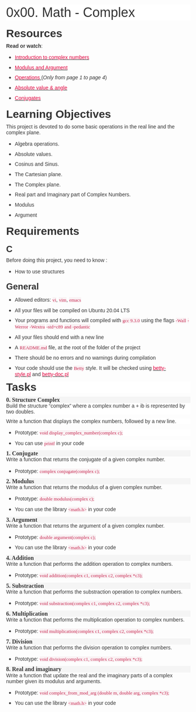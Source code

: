 <p style='margin-right:0cm;margin-left:0cm;font-size:15px;font-family:"Calibri",sans-serif;margin-top:0cm;margin-bottom:7.5pt;line-height:normal;background:white;'><span style='font-size:36px;font-family:"Arial",sans-serif;color:#333333;'>0x00. Math - Complex</span></p>
<h2 style='margin-top:15.0pt;margin-right:0cm;margin-bottom:7.5pt;margin-left:0cm;line-height:107%;font-size:17px;font-family:"Calibri Light",sans-serif;color:#2F5496;font-weight:normal;'><strong><span style='font-size:30px;line-height:107%;font-family:"Arial",sans-serif;color:#333333;'>Resources</span></strong></h2>
<p style='margin-right:0cm;margin-left:0cm;font-size:15px;font-family:"Calibri",sans-serif;margin-top:0cm;margin-bottom:7.5pt;line-height:107%;'><strong><span style='font-size:14px;font-family:"Arial",sans-serif;color:#333333;'>Read or watch</span></strong><span style='font-size:14px;font-family:"Arial",sans-serif;color:#333333;'>:</span></p>
<ul style="margin-bottom:0cm;" type="disc">
    <li style='margin-top:0cm;margin-right:0cm;margin-bottom:8.0pt;margin-left:0cm;line-height:normal;font-size:15px;font-family:"Calibri",sans-serif;color:#333333;'><span style="color:windowtext;"><a href="https://intranet.hbtn.io/rltoken/oIrWN_mi3BPz3GJKZPJOxQ" target="_blank" title="Introduction to complex numbers"><span style='font-size:14px;font-family:"Arial",sans-serif;color:#E0003C;'>Introduction to complex numbers</span></a></span></li>
    <li style='margin-top:0cm;margin-right:0cm;margin-bottom:8.0pt;margin-left:0cm;line-height:normal;font-size:15px;font-family:"Calibri",sans-serif;color:#333333;'><span style="color:windowtext;"><a href="https://intranet.hbtn.io/rltoken/EPMLJ3Hdo3v2FtCs4DUDag" target="_blank" title="Modulus and Argument "><span style='font-size:14px;font-family:"Arial",sans-serif;color:#E0003C;'>Modulus and Argument</span></a></span></li>
    <li style='margin-top:0cm;margin-right:0cm;margin-bottom:8.0pt;margin-left:0cm;line-height:normal;font-size:15px;font-family:"Calibri",sans-serif;color:#333333;'><span style="color:windowtext;"><a href="https://intranet.hbtn.io/rltoken/SmHhH6dLO7CE5RSv5ZqRTA" target="_blank" title="Operations "><span style='font-size:14px;font-family:"Arial",sans-serif;color:#E0003C;'>Operations&nbsp;</span></a></span><span style='font-size:14px;font-family:"Arial",sans-serif;'>(<em><span style='font-family:"Arial",sans-serif;'>Only from page 1 to page 4</span></em>)</span></li>
    <li style='margin-top:0cm;margin-right:0cm;margin-bottom:8.0pt;margin-left:0cm;line-height:normal;font-size:15px;font-family:"Calibri",sans-serif;color:#333333;'><span style="color:windowtext;"><a href="https://intranet.hbtn.io/rltoken/97zEb335RR_l9fSP1WzElg" target="_blank" title="Absolute value & angle"><span style='font-size:14px;font-family:"Arial",sans-serif;color:#E0003C;'>Absolute value &amp; angle</span></a></span></li>
    <li style='margin-top:0cm;margin-right:0cm;margin-bottom:8.0pt;margin-left:0cm;line-height:normal;font-size:15px;font-family:"Calibri",sans-serif;color:#333333;'><span style="color:windowtext;"><a href="https://intranet.hbtn.io/rltoken/CzGJbfrNDxIKoqH210otsA" target="_blank" title="Conjugates"><span style='font-size:14px;font-family:     "Arial",sans-serif;color:#E0003C;'>Conjugates</span></a></span></li>
</ul>
<h2 style='margin-top:15.0pt;margin-right:0cm;margin-bottom:7.5pt;margin-left:0cm;line-height:107%;font-size:17px;font-family:"Calibri Light",sans-serif;color:#2F5496;font-weight:normal;'><strong><span style='font-size:30px;line-height:107%;font-family:"Arial",sans-serif;color:#333333;'>Learning Objectives</span></strong></h2>
<p style='margin-right:0cm;margin-left:0cm;font-size:15px;font-family:"Calibri",sans-serif;margin-top:0cm;margin-bottom:7.5pt;line-height:107%;'><span style='font-size:14px;font-family:"Arial",sans-serif;color:#333333;'>This project is devoted to do some basic operations in the real line and the complex plane.</span></p>
<ul style="margin-bottom:0cm;" type="disc">
    <li style='margin-top:0cm;margin-right:0cm;margin-bottom:8.0pt;margin-left:0cm;line-height:normal;font-size:15px;font-family:"Calibri",sans-serif;color:#333333;'><span style='font-size:14px;font-family:"Arial",sans-serif;'>Algebra operations.</span></li>
    <li style='margin-top:0cm;margin-right:0cm;margin-bottom:8.0pt;margin-left:0cm;line-height:normal;font-size:15px;font-family:"Calibri",sans-serif;color:#333333;'><span style='font-size:14px;font-family:"Arial",sans-serif;'>Absolute values.</span></li>
    <li style='margin-top:0cm;margin-right:0cm;margin-bottom:8.0pt;margin-left:0cm;line-height:normal;font-size:15px;font-family:"Calibri",sans-serif;color:#333333;'><span style='font-size:14px;font-family:"Arial",sans-serif;'>Cosinus and Sinus.</span></li>
    <li style='margin-top:0cm;margin-right:0cm;margin-bottom:8.0pt;margin-left:0cm;line-height:normal;font-size:15px;font-family:"Calibri",sans-serif;color:#333333;'><span style='font-size:14px;font-family:"Arial",sans-serif;'>The Cartesian plane.</span></li>
    <li style='margin-top:0cm;margin-right:0cm;margin-bottom:8.0pt;margin-left:0cm;line-height:normal;font-size:15px;font-family:"Calibri",sans-serif;color:#333333;'><span style='font-size:14px;font-family:"Arial",sans-serif;'>The Complex plane.</span></li>
    <li style='margin-top:0cm;margin-right:0cm;margin-bottom:8.0pt;margin-left:0cm;line-height:normal;font-size:15px;font-family:"Calibri",sans-serif;color:#333333;'><span style='font-size:14px;font-family:"Arial",sans-serif;'>Real part and Imaginary part of Complex Numbers.</span></li>
    <li style='margin-top:0cm;margin-right:0cm;margin-bottom:8.0pt;margin-left:0cm;line-height:normal;font-size:15px;font-family:"Calibri",sans-serif;color:#333333;'><span style='font-size:14px;font-family:"Arial",sans-serif;'>Modulus</span></li>
    <li style='margin-top:0cm;margin-right:0cm;margin-bottom:8.0pt;margin-left:0cm;line-height:normal;font-size:15px;font-family:"Calibri",sans-serif;color:#333333;'><span style='font-size:14px;font-family:"Arial",sans-serif;'>Argument</span></li>
</ul>
<h2 style='margin-top:15.0pt;margin-right:0cm;margin-bottom:7.5pt;margin-left:0cm;line-height:107%;font-size:17px;font-family:"Calibri Light",sans-serif;color:#2F5496;font-weight:normal;'><strong><span style='font-size:30px;line-height:107%;font-family:"Arial",sans-serif;color:#333333;'>Requirements</span></strong></h2>
<h3 style='margin-top:15.0pt;margin-right:0cm;margin-bottom:7.5pt;margin-left:0cm;line-height:107%;font-size:16px;font-family:"Calibri Light",sans-serif;color:#1F3763;font-weight:normal;'><strong><span style='font-size:24px;line-height:107%;font-family:"Arial",sans-serif;color:#333333;'>C</span></strong></h3>
<p style='margin-right:0cm;margin-left:0cm;font-size:15px;font-family:"Calibri",sans-serif;margin-top:0cm;margin-bottom:7.5pt;line-height:107%;'><span style='font-size:14px;font-family:"Arial",sans-serif;color:#333333;'>Before doing this project, you need to know :</span></p>
<ul style="margin-bottom:0cm;" type="disc">
    <li style='margin-top:0cm;margin-right:0cm;margin-bottom:8.0pt;margin-left:0cm;line-height:normal;font-size:15px;font-family:"Calibri",sans-serif;color:#333333;'><span style='font-size:14px;font-family:"Arial",sans-serif;'>How to use structures</span></li>
</ul>
<h3 style='margin-top:15.0pt;margin-right:0cm;margin-bottom:7.5pt;margin-left:0cm;line-height:107%;font-size:16px;font-family:"Calibri Light",sans-serif;color:#1F3763;font-weight:normal;'><strong><span style='font-size:24px;line-height:107%;font-family:"Arial",sans-serif;color:#333333;'>General</span></strong></h3>
<ul style="margin-bottom:0cm;" type="disc">
    <li style='margin-top:0cm;margin-right:0cm;margin-bottom:8.0pt;margin-left:0cm;line-height:normal;font-size:15px;font-family:"Calibri",sans-serif;color:#333333;'><span style='font-size:14px;font-family:"Arial",sans-serif;'>Allowed editors:&nbsp;</span><code style='font-family:"Courier New";'><span style="font-size:13px;font-family:Consolas;color:#C7254E;background:#F9F2F4;">vi</span></code><span style='font-size:14px;font-family:"Arial",sans-serif;'>,&nbsp;</span><code style='font-family:"Courier New";'><span style="font-size:13px;font-family:Consolas;color:#C7254E;background:#F9F2F4;">vim</span></code><span style='font-size:14px;font-family:"Arial",sans-serif;'>,&nbsp;</span><code style='font-family:"Courier New";'><span style="font-size:13px;font-family:Consolas;color:#C7254E;background:#F9F2F4;">emacs</span></code></li>
    <li style='margin-top:0cm;margin-right:0cm;margin-bottom:8.0pt;margin-left:0cm;line-height:normal;font-size:15px;font-family:"Calibri",sans-serif;color:#333333;'><span style='font-size:14px;font-family:"Arial",sans-serif;'>All your files will be compiled on Ubuntu 20.04 LTS</span></li>
    <li style='margin-top:0cm;margin-right:0cm;margin-bottom:8.0pt;margin-left:0cm;line-height:normal;font-size:15px;font-family:"Calibri",sans-serif;color:#333333;'><span style='font-size:14px;font-family:"Arial",sans-serif;'>Your programs and functions will compiled with&nbsp;</span><code style='font-family:"Courier New";'><span style="font-size:13px;font-family:     Consolas;color:#C7254E;background:#F9F2F4;">gcc 9.3.0</span></code><span style='font-size:14px;font-family:"Arial",sans-serif;'>&nbsp;using the flags&nbsp;</span><code style='font-family:"Courier New";'><span style="font-size:13px;font-family:Consolas;color:#C7254E;background:#F9F2F4;">-Wall</span></code><span style='font-size:14px;font-family:"Arial",sans-serif;'>&nbsp;</span><code style='font-family:"Courier New";'><span style="font-size:13px;font-family:Consolas;color:#C7254E;background:#F9F2F4;">-Werror</span></code><span style='font-size:14px;font-family:"Arial",sans-serif;'>&nbsp;</span><code style='font-family:"Courier New";'><span style="font-size:13px;font-family:Consolas;color:#C7254E;background:#F9F2F4;">-Wextra</span></code><span style='font-size:14px;font-family:"Arial",sans-serif;'>&nbsp;</span><code style='font-family:"Courier New";'><span style="font-size:13px;font-family:Consolas;color:#C7254E;background:#F9F2F4;">-std=c89</span></code><span style='font-size:14px;font-family:"Arial",sans-serif;'>&nbsp;</span><code style='font-family:"Courier New";'><span style="font-size:13px;font-family:Consolas;color:#C7254E;background:#F9F2F4;">and -pedantic</span></code></li>
    <li style='margin-top:0cm;margin-right:0cm;margin-bottom:8.0pt;margin-left:0cm;line-height:normal;font-size:15px;font-family:"Calibri",sans-serif;color:#333333;'><span style='font-size:14px;font-family:"Arial",sans-serif;'>All your files should end with a new line</span></li>
    <li style='margin-top:0cm;margin-right:0cm;margin-bottom:8.0pt;margin-left:0cm;line-height:normal;font-size:15px;font-family:"Calibri",sans-serif;color:#333333;'><span style='font-size:14px;font-family:"Arial",sans-serif;'>A&nbsp;</span><code style='font-family:"Courier New";'><span style="font-size:13px;font-family:Consolas;color:#C7254E;background:#F9F2F4;">README.md</span></code><span style='font-size:14px;font-family:"Arial",sans-serif;'>&nbsp;file, at the root of the folder of the project</span></li>
    <li style='margin-top:0cm;margin-right:0cm;margin-bottom:8.0pt;margin-left:0cm;line-height:normal;font-size:15px;font-family:"Calibri",sans-serif;color:#333333;'><span style='font-size:14px;font-family:"Arial",sans-serif;'>There should be no errors and no warnings during compilation</span></li>
    <li style='margin-top:0cm;margin-right:0cm;margin-bottom:8.0pt;margin-left:0cm;line-height:normal;font-size:15px;font-family:"Calibri",sans-serif;color:#333333;'><span style='font-size:14px;font-family:"Arial",sans-serif;'>Your code should use the&nbsp;</span><code style='font-family:"Courier New";'><span style="font-size:13px;font-family:Consolas;color:#C7254E;background:#F9F2F4;">Betty</span></code><span style='font-size:14px;font-family:"Arial",sans-serif;'>&nbsp;style. It will be checked using&nbsp;</span><span style="color:windowtext;"><a href="https://github.com/holbertonschool/Betty/blob/master/betty-style.pl" target="_blank" title="betty-style.pl"><span style='font-size:14px;font-family:"Arial",sans-serif;color:#E0003C;'>betty-style.pl</span></a></span><span style='font-size:14px;font-family:"Arial",sans-serif;'>&nbsp;and&nbsp;</span><span style="color:windowtext;"><a href="https://github.com/holbertonschool/Betty/blob/master/betty-doc.pl" target="_blank" title="betty-doc.pl"><span style='font-size:14px;font-family:"Arial",sans-serif;color:#E0003C;'>betty-doc.pl</span></a></span></li>
</ul>
<h2 style='margin-top:2.0pt;margin-right:0cm;margin-bottom:7.5pt;margin-left:0cm;line-height:107%;font-size:17px;font-family:"Calibri Light",sans-serif;color:#2F5496;font-weight:normal;background:white;'><strong><span style='font-size:30px;line-height:107%;font-family:"Arial",sans-serif;color:#333333;'>Tasks</span></strong></h2>
<h3 style='margin-top:0cm;margin-right:0cm;margin-bottom:0cm;margin-left:0cm;line-height:107%;font-size:16px;font-family:"Calibri Light",sans-serif;color:#1F3763;font-weight:normal;background:whitesmoke;'><strong><span style='font-family:"inherit",serif;color:#333333;'>0. Structure Complex</span></strong></h3>
<p style='margin-right:0cm;margin-left:0cm;font-size:15px;font-family:"Calibri",sans-serif;margin-top:0cm;margin-bottom:7.5pt;line-height:107%;background:white;'><span style='font-size:14px;font-family:"Arial",sans-serif;color:#333333;'>Build the structure &ldquo;complex&rdquo; where a complex number a + ib is represented by two doubles.</span></p>
<p style='margin-right:0cm;margin-left:0cm;font-size:15px;font-family:"Calibri",sans-serif;margin-top:0cm;margin-bottom:7.5pt;line-height:107%;background:white;'><span style='font-size:14px;font-family:"Arial",sans-serif;color:#333333;'>Write a function that displays the complex numbers, followed by a new line.</span></p>
<ul style="margin-bottom:0cm;" type="disc">
    <li style='margin-top:0cm;margin-right:0cm;margin-bottom:8.0pt;margin-left:0cm;line-height:normal;font-size:15px;font-family:"Calibri",sans-serif;color:#333333;background:white;'><span style='font-size:14px;font-family:     "Arial",sans-serif;'>Prototype:&nbsp;</span><code style='font-family:"Courier New";'><span style="font-size:13px;font-family:Consolas;color:#C7254E;background:#F9F2F4;">void display_complex_number(complex c);</span></code></li>
    <li style='margin-top:0cm;margin-right:0cm;margin-bottom:8.0pt;margin-left:0cm;line-height:normal;font-size:15px;font-family:"Calibri",sans-serif;color:#333333;background:white;'><span style='font-size:14px;font-family:     "Arial",sans-serif;'>You can use&nbsp;</span><code style='font-family:"Courier New";'><span style="font-size:13px;font-family:Consolas;color:#C7254E;background:#F9F2F4;">printf</span></code><span style='font-size:14px;font-family:"Arial",sans-serif;'>&nbsp;in your code</span></li>
</ul>
<h3 style='margin-top:0cm;margin-right:0cm;margin-bottom:0cm;margin-left:0cm;line-height:107%;font-size:16px;font-family:"Calibri Light",sans-serif;color:#1F3763;font-weight:normal;background:whitesmoke;'><strong><span style='font-family:"inherit",serif;color:#333333;'>1. Conjugate</span></strong></h3>
<p style='margin-right:0cm;margin-left:0cm;font-size:15px;font-family:"Calibri",sans-serif;margin-top:0cm;margin-bottom:7.5pt;line-height:107%;'><span style='font-size:14px;font-family:"Arial",sans-serif;color:#333333;'>Write a function that returns the conjugate of a given complex number.</span></p>
<ul style="margin-bottom:0cm;" type="disc">
    <li style='margin-top:0cm;margin-right:0cm;margin-bottom:8.0pt;margin-left:0cm;line-height:normal;font-size:15px;font-family:"Calibri",sans-serif;color:#333333;'><span style='font-size:14px;font-family:"Arial",sans-serif;'>Prototype:&nbsp;</span><code style='font-family:"Courier New";'><span style="font-size:13px;font-family:Consolas;color:#C7254E;background:#F9F2F4;">complex conjugate(complex c);</span></code></li>
</ul>
<h3 style='margin-top:0cm;margin-right:0cm;margin-bottom:0cm;margin-left:0cm;line-height:107%;font-size:16px;font-family:"Calibri Light",sans-serif;color:#1F3763;font-weight:normal;background:whitesmoke;'><strong><span style='font-family:"inherit",serif;color:#333333;'>2. Modulus</span></strong></h3>
<p style='margin-right:0cm;margin-left:0cm;font-size:15px;font-family:"Calibri",sans-serif;margin-top:0cm;margin-bottom:7.5pt;line-height:107%;'><span style='font-size:14px;font-family:"Arial",sans-serif;color:#333333;'>Write a function that returns the modulus of a given complex number.</span></p>
<ul style="margin-bottom:0cm;" type="disc">
    <li style='margin-top:0cm;margin-right:0cm;margin-bottom:8.0pt;margin-left:0cm;line-height:normal;font-size:15px;font-family:"Calibri",sans-serif;color:#333333;'><span style='font-size:14px;font-family:"Arial",sans-serif;'>Prototype:&nbsp;</span><code style='font-family:"Courier New";'><span style="font-size:13px;font-family:Consolas;color:#C7254E;background:#F9F2F4;">double modulus(complex c);</span></code></li>
    <li style='margin-top:0cm;margin-right:0cm;margin-bottom:8.0pt;margin-left:0cm;line-height:normal;font-size:15px;font-family:"Calibri",sans-serif;color:#333333;'><span style='font-size:14px;font-family:"Arial",sans-serif;'>You can use the library&nbsp;</span><code style='font-family:"Courier New";'><span style="font-size:13px;font-family:Consolas;color:#C7254E;background:#F9F2F4;">&lt;math.h&gt;</span></code><span style='font-size:14px;font-family:"Arial",sans-serif;'>&nbsp;in your code</span></li>
</ul>
<h3 style='margin-top:0cm;margin-right:0cm;margin-bottom:0cm;margin-left:0cm;line-height:107%;font-size:16px;font-family:"Calibri Light",sans-serif;color:#1F3763;font-weight:normal;background:whitesmoke;'><strong><span style='font-family:"inherit",serif;color:#333333;'>3. Argument</span></strong></h3>
<p style='margin-right:0cm;margin-left:0cm;font-size:15px;font-family:"Calibri",sans-serif;margin-top:0cm;margin-bottom:7.5pt;line-height:107%;'><span style='font-size:14px;font-family:"Arial",sans-serif;color:#333333;'>Write a function that returns the argument of a given complex number.</span></p>
<ul style="margin-bottom:0cm;" type="disc">
    <li style='margin-top:0cm;margin-right:0cm;margin-bottom:8.0pt;margin-left:0cm;line-height:normal;font-size:15px;font-family:"Calibri",sans-serif;color:#333333;'><span style='font-size:14px;font-family:"Arial",sans-serif;'>Prototype:&nbsp;</span><code style='font-family:"Courier New";'><span style="font-size:13px;font-family:Consolas;color:#C7254E;background:#F9F2F4;">double argument(complex c);</span></code></li>
    <li style='margin-top:0cm;margin-right:0cm;margin-bottom:8.0pt;margin-left:0cm;line-height:normal;font-size:15px;font-family:"Calibri",sans-serif;color:#333333;'><span style='font-size:14px;font-family:"Arial",sans-serif;'>You can use the library&nbsp;</span><code style='font-family:"Courier New";'><span style="font-size:13px;font-family:Consolas;color:#C7254E;background:#F9F2F4;">&lt;math.h&gt;</span></code><span style='font-size:14px;font-family:"Arial",sans-serif;'>&nbsp;in your code</span></li>
</ul>
<h3 style='margin-top:0cm;margin-right:0cm;margin-bottom:0cm;margin-left:0cm;line-height:107%;font-size:16px;font-family:"Calibri Light",sans-serif;color:#1F3763;font-weight:normal;background:whitesmoke;'><strong><span style='font-family:"inherit",serif;color:#333333;'>4. Addition</span></strong></h3>
<p style='margin-right:0cm;margin-left:0cm;font-size:15px;font-family:"Calibri",sans-serif;margin-top:0cm;margin-bottom:7.5pt;line-height:107%;'><span style='font-size:14px;font-family:"Arial",sans-serif;color:#333333;'>Write a function that performs the addition operation to complex numbers.</span></p>
<ul style="margin-bottom:0cm;" type="disc">
    <li style='margin-top:0cm;margin-right:0cm;margin-bottom:8.0pt;margin-left:0cm;line-height:normal;font-size:15px;font-family:"Calibri",sans-serif;color:#333333;'><span style='font-size:14px;font-family:"Arial",sans-serif;'>Prototype:&nbsp;</span><code style='font-family:"Courier New";'><span style="font-size:13px;font-family:Consolas;color:#C7254E;background:#F9F2F4;">void addition(complex c1, complex c2, complex *c3);</span></code></li>
</ul>
<h3 style='margin-top:0cm;margin-right:0cm;margin-bottom:0cm;margin-left:0cm;line-height:107%;font-size:16px;font-family:"Calibri Light",sans-serif;color:#1F3763;font-weight:normal;background:whitesmoke;'><strong><span style='font-family:"inherit",serif;color:#333333;'>5. Substraction</span></strong></h3>
<p style='margin-right:0cm;margin-left:0cm;font-size:15px;font-family:"Calibri",sans-serif;margin-top:0cm;margin-bottom:7.5pt;line-height:107%;'><span style='font-size:14px;font-family:"Arial",sans-serif;color:#333333;'>Write a function that performs the substraction operation to complex numbers.</span></p>
<ul style="margin-bottom:0cm;" type="disc">
    <li style='margin-top:0cm;margin-right:0cm;margin-bottom:8.0pt;margin-left:0cm;line-height:normal;font-size:15px;font-family:"Calibri",sans-serif;color:#333333;'><span style='font-size:14px;font-family:"Arial",sans-serif;'>Prototype:&nbsp;</span><code style='font-family:"Courier New";'><span style="font-size:13px;font-family:Consolas;color:#C7254E;background:#F9F2F4;">void substraction(complex c1, complex c2, complex *c3);</span></code></li>
</ul>
<h3 style='margin-top:0cm;margin-right:0cm;margin-bottom:0cm;margin-left:0cm;line-height:107%;font-size:16px;font-family:"Calibri Light",sans-serif;color:#1F3763;font-weight:normal;background:whitesmoke;'><strong><span style='font-family:"inherit",serif;color:#333333;'>6. Multiplication</span></strong></h3>
<p style='margin-right:0cm;margin-left:0cm;font-size:15px;font-family:"Calibri",sans-serif;margin-top:0cm;margin-bottom:7.5pt;line-height:107%;'><span style='font-size:14px;font-family:"Arial",sans-serif;color:#333333;'>Write a function that performs the multiplication operation to complex numbers.</span></p>
<ul style="margin-bottom:0cm;" type="disc">
    <li style='margin-top:0cm;margin-right:0cm;margin-bottom:8.0pt;margin-left:0cm;line-height:normal;font-size:15px;font-family:"Calibri",sans-serif;color:#333333;'><span style='font-size:14px;font-family:"Arial",sans-serif;'>Prototype:&nbsp;</span><code style='font-family:"Courier New";'><span style="font-size:13px;font-family:Consolas;color:#C7254E;background:#F9F2F4;">void multiplication(complex c1, complex c2, complex *c3);</span></code></li>
</ul>
<h3 style='margin-top:0cm;margin-right:0cm;margin-bottom:0cm;margin-left:0cm;line-height:107%;font-size:16px;font-family:"Calibri Light",sans-serif;color:#1F3763;font-weight:normal;background:whitesmoke;'><strong><span style='font-family:"inherit",serif;color:#333333;'>7. Division</span></strong></h3>
<p style='margin-right:0cm;margin-left:0cm;font-size:15px;font-family:"Calibri",sans-serif;margin-top:0cm;margin-bottom:7.5pt;line-height:107%;'><span style='font-size:14px;font-family:"Arial",sans-serif;color:#333333;'>Write a function that performs the division operation to complex numbers.</span></p>
<ul style="margin-bottom:0cm;" type="disc">
    <li style='margin-top:0cm;margin-right:0cm;margin-bottom:8.0pt;margin-left:0cm;line-height:normal;font-size:15px;font-family:"Calibri",sans-serif;color:#333333;'><span style='font-size:14px;font-family:"Arial",sans-serif;'>Prototype:&nbsp;</span><code style='font-family:"Courier New";'><span style="font-size:13px;font-family:Consolas;color:#C7254E;background:#F9F2F4;">void division(complex c1, complex c2, complex *c3);</span></code></li>
</ul>
<h3 style='margin-top:0cm;margin-right:0cm;margin-bottom:0cm;margin-left:0cm;line-height:107%;font-size:16px;font-family:"Calibri Light",sans-serif;color:#1F3763;font-weight:normal;background:whitesmoke;'><strong><span style='font-family:"inherit",serif;color:#333333;'>8. Real and imaginary</span></strong></h3>
<p style='margin-right:0cm;margin-left:0cm;font-size:15px;font-family:"Calibri",sans-serif;margin-top:0cm;margin-bottom:7.5pt;line-height:107%;'><span style='font-size:14px;font-family:"Arial",sans-serif;color:#333333;'>Write a function that update the real and the imaginary parts of a complex number given its modulus and arguments.</span></p>
<ul style="margin-bottom:0cm;" type="disc">
    <li style='margin-top:0cm;margin-right:0cm;margin-bottom:8.0pt;margin-left:0cm;line-height:normal;font-size:15px;font-family:"Calibri",sans-serif;color:#333333;'><span style='font-size:14px;font-family:"Arial",sans-serif;'>Prototype:&nbsp;</span><code style='font-family:"Courier New";'><span style="font-size:13px;font-family:Consolas;color:#C7254E;background:#F9F2F4;">void complex_from_mod_arg (double m, double arg, complex *c3);</span></code></li>
    <li style='margin-top:0cm;margin-right:0cm;margin-bottom:8.0pt;margin-left:0cm;line-height:normal;font-size:15px;font-family:"Calibri",sans-serif;color:#333333;'><span style='font-size:14px;font-family:"Arial",sans-serif;'>You can use the library&nbsp;</span><code style='font-family:"Courier New";'><span style="font-size:13px;font-family:Consolas;color:#C7254E;background:#F9F2F4;">&lt;math.h&gt;</span></code><span style='font-size:14px;font-family:"Arial",sans-serif;'>&nbsp;in your code</span></li>
</ul>
<p style='margin-right:0cm;margin-left:0cm;font-size:15px;font-family:"Calibri",sans-serif;margin-top:0cm;margin-bottom:8.0pt;line-height:107%;'>&nbsp;</p>
